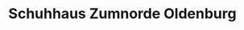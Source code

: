 ---
title: "Schuhhaus Zumnorde Oldenburg"
url: /oldenburg/schuhhaus-zumnorde-oldenburg/
shop: Schuhe
---